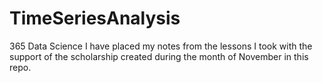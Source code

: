 # TimeSeriesAnalysis
365 Data Science I have placed my notes from the lessons I took with the support of the scholarship created during the month of November in this repo.
